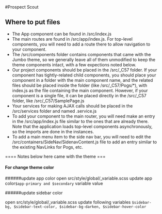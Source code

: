 #Prospect Scout

## Where to put files

- The App component can be found in /src/index.js
- The main routes are found in /src/app/index.js. For top-level components, you
  will need to add a route there to allow navigation to your component.
- The /src/components folder contains components that came with the Jumbo theme,
  so we generally leave all of them unmodified to keep the theme components intact,
  with a few expections noted below.
- Our project components should be placed in the /src/\_C57 folder. If your
  component has tightly-related child components, you should place your component
  in a folder with the main component name, and the related files should be placed
  inside the folder (like /src/\_C57/Pogs/\*), with index.js as the file containing the
  main component. However, if your component is a single file, it can be placed
  directly in the /src/\_C57 folder, like /src/\_C57/SamplePage.js
- Your services for making AJAX calls should be placed in the /src/services folder
  and named <kebab-cased-singular-entity-name>.service.js
- To add your component to the main router, you will need make an entry in
  the /src/app/index.js file similar to the ones that are already there. Note that
  the application loads top-level components asynchronously, so the imports are done
  in the <Route> instances.
- To add a main menu item to the side nav bar, you will need to edit the
  /src/containers/SideNav/SidenavContent.js file to add an entry similar to the
  existing NavLinks for Pogs, etc.

==== Notes below here came with the theme ===

#### For change theme color

######update app color
open src/style/global/\_variable.scss
update app color`$app-primary and $secondary` variable value

######update sidebar color

open src/style/global/\_variable.scss
update following variables
`$sidebar-bg, $sidebar-text-color, $sidebar-bg-darken, $sidebar-hover-color`
